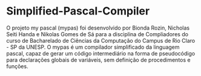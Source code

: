 # Simplified-Pascal-Compiler
O projeto my pascal (mypas) foi desenvolvido por Bionda Rozin, Nicholas Seiti Handa e Nikolas Gomes de Sá para a disciplina de Compliadores do curso de Bacharelado de Ciências da Computação do Campus de Rio Claro - SP da UNESP. O mypas é um compilador simplificado da linguagem pascal, capaz de gerar um código intermediário na forma de pseudocódigo para declarações globais de variáveis, sem definição de procedimentos e funções.
